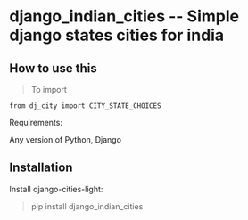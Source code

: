 # django_indian_cities -- Simple django states cities for india

## How to use this

> To import

```
from dj_city import CITY_STATE_CHOICES
```

Requirements:

Any version of Python, Django

## Installation

Install django-cities-light:

> pip install django_indian_cities
